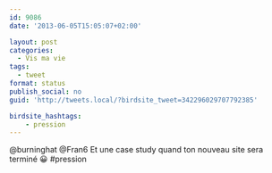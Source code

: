 ```yaml
---
id: 9086
date: '2013-06-05T15:05:07+02:00'

layout: post
categories:
  - Vis ma vie
tags:
  - tweet
format: status
publish_social: no
guid: 'http://tweets.local/?birdsite_tweet=342296029707792385'

birdsite_hashtags:
    - pression
---
```


@burninghat @Fran6 Et une case study quand ton nouveau site sera terminé 😀 #pression